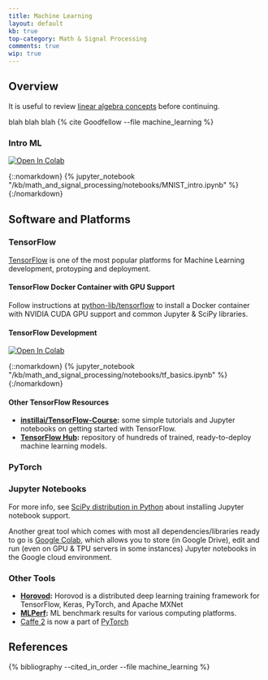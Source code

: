 ```yaml
---
title: Machine Learning
layout: default
kb: true
top-category: Math & Signal Processing
comments: true
wip: true
---
```


## Overview

It is useful to review [linear algebra concepts](linear_algebra.html) before continuing.

blah blah blah {% cite Goodfellow --file machine_learning %}

### Intro ML

[![Open In Colab](https://colab.research.google.com/assets/colab-badge.svg)](https://colab.research.google.com/github/JohnnyGOX17/john-gentile-website/blob/master/kb/math_and_signal_processing/notebooks/MNIST_intro.ipynb)

{::nomarkdown}
{% jupyter_notebook "/kb/math_and_signal_processing/notebooks/MNIST_intro.ipynb" %}
{:/nomarkdown}

## Software and Platforms

### TensorFlow

[TensorFlow](https://www.tensorflow.org/) is one of the most popular platforms for Machine Learning development, protoyping and deployment.

#### TensorFlow Docker Container with GPU Support

Follow instructions at [python-lib/tensorflow](https://github.com/JohnnyGOX17/python-lib/tree/master/tensorflow) to install a Docker container with NVIDIA CUDA GPU support and common Jupyter & SciPy libraries.

#### TensorFlow Development

[![Open In Colab](https://colab.research.google.com/assets/colab-badge.svg)](https://colab.research.google.com/github/JohnnyGOX17/john-gentile-website/blob/master/kb/math_and_signal_processing/notebooks/tf_basics.ipynb)

{::nomarkdown}
{% jupyter_notebook "/kb/math_and_signal_processing/notebooks/tf_basics.ipynb" %}
{:/nomarkdown}

#### Other TensorFlow Resources

- **[instillai/TensorFlow-Course](https://github.com/instillai/TensorFlow-Course):** some simple tutorials and Jupyter notebooks on getting started with TensorFlow.
- **[TensorFlow Hub](https://tfhub.dev/):** repository of hundreds of trained, ready-to-deploy machine learning models.




### PyTorch



### Jupyter Notebooks

For more info, see [SciPy distribution in Python](/kb/programming_languages/python.html#scipy) about installing Jupyter notebook support.

Another great tool which comes with most all dependencies/libraries ready to go is [Google Colab](https://colab.research.google.com/), which allows you to store (in Google Drive), edit and run (even on GPU & TPU servers in some instances) Jupyter notebooks in the Google cloud environment.

### Other Tools

* **[Horovod](https://github.com/horovod/horovod):** Horovod is a distributed deep learning training framework for TensorFlow, Keras, PyTorch, and Apache MXNet
* **[MLPerf](https://mlcommons.org/en/):** ML benchmark results for various computing platforms.
* [Caffe 2](https://caffe2.ai/) is now a part of [PyTorch](#pytorch)

## References
{% bibliography --cited_in_order --file machine_learning %}
